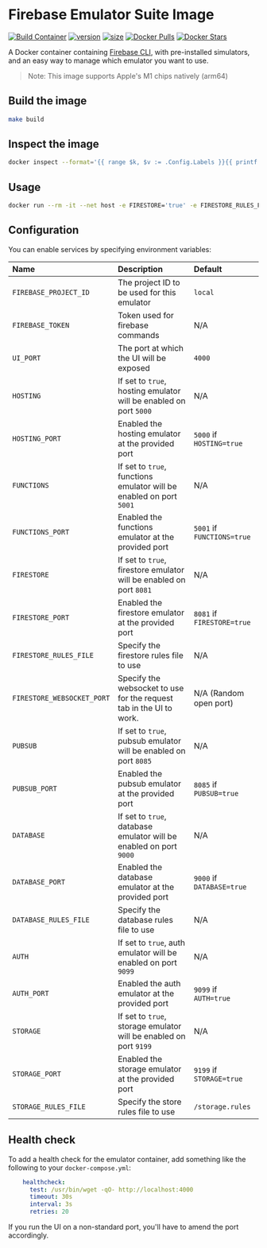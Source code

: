# Firebase Emulator Suite Image

[![Build Container](https://github.com/fixl/docker-firebase-emulator-suite/actions/workflows/build.yml/badge.svg?branch=main)](https://github.com/fixl/docker-firebase-emulator-suite/actions/workflows/build.yml)
[![version](https://fixl.github.io/docker-firebase-emulator-suite/version.svg)](https://github.com/fixl/docker-firebase-emulator-suite/commits/main/)
[![size](https://fixl.github.io/docker-firebase-emulator-suite/size.svg)](https://github.com/fixl/docker-firebase-emulator-suite/commits/main/)
[![Docker Pulls](https://img.shields.io/docker/pulls/fixl/firebase-emulator-suite)](https://hub.docker.com/r/fixl/firebase-emulator-suite)
[![Docker Stars](https://img.shields.io/docker/stars/fixl/firebase-emulator-suite)](https://hub.docker.com/r/fixl/firebase-emulator-suite)

A Docker container containing [Firebase CLI](https://github.com/firebase/firebase-tools), with
pre-installed simulators, and an easy way to manage which emulator you want to use.

> Note: This image supports Apple's M1 chips natively (arm64)

## Build the image

```bash
make build
```

## Inspect the image

```bash
docker inspect --format='{{ range $k, $v := .Config.Labels }}{{ printf "%s=%s\n" $k $v}}{{ end }}' fixl/firebase-emulator-suite:latest
```

## Usage

```bash
docker run --rm -it --net host -e FIRESTORE='true' -e FIRESTORE_RULES_FILE=/src/firestore.rules -v $(pwd)/src -w /src fixl/firebase-emulator-suite
```

## Configuration

You can enable services by specifying environment variables:

| Name                       | Description                                                         | Default                    |
|:---------------------------|:--------------------------------------------------------------------|:---------------------------|
| `FIREBASE_PROJECT_ID`      | The project ID to be used for this emulator                         | `local`                    |
| `FIREBASE_TOKEN`           | Token used for firebase commands                                    | N/A                        |
| `UI_PORT`                  | The port at which the UI will be exposed                            | `4000`                     |
| `HOSTING`                  | If set to `true`, hosting emulator will be enabled on port `5000`   | N/A                        |
| `HOSTING_PORT`             | Enabled the hosting emulator at the provided port                   | `5000` if `HOSTING=true`   |
| `FUNCTIONS`                | If set to `true`, functions emulator will be enabled on port `5001` | N/A                        |
| `FUNCTIONS_PORT`           | Enabled the functions emulator at the provided port                 | `5001` if `FUNCTIONS=true` |
| `FIRESTORE`                | If set to `true`, firestore emulator will be enabled on port `8081` | N/A                        |
| `FIRESTORE_PORT`           | Enabled the firestore emulator at the provided port                 | `8081` if `FIRESTORE=true` |
| `FIRESTORE_RULES_FILE`     | Specify the firestore rules file to use                             | N/A                        |
| `FIRESTORE_WEBSOCKET_PORT` | Specify the websocket to use for the request tab in the UI to work. | N/A (Random open port)     |
| `PUBSUB`                   | If set to `true`, pubsub emulator will be enabled on port `8085`    | N/A                        |
| `PUBSUB_PORT`              | Enabled the pubsub emulator at the provided port                    | `8085` if `PUBSUB=true`    |
| `DATABASE`                 | If set to `true`, database emulator will be enabled on port `9000`  | N/A                        |
| `DATABASE_PORT`            | Enabled the database emulator at the provided port                  | `9000` if `DATABASE=true`  |
| `DATABASE_RULES_FILE`      | Specify the database rules file to use                              | N/A                        |
| `AUTH`                     | If set to `true`, auth emulator will be enabled on port `9099`      | N/A                        |
| `AUTH_PORT`                | Enabled the auth emulator at the provided port                      | `9099` if `AUTH=true`      |
| `STORAGE`                  | If set to `true`, storage emulator will be enabled on port `9199`   | N/A                        |
| `STORAGE_PORT`             | Enabled the storage emulator at the provided port                   | `9199` if `STORAGE=true`   |
| `STORAGE_RULES_FILE`       | Specify the store rules file to use                                 | `/storage.rules`           |

## Health check

To add a health check for the emulator container, add something like the following to your `docker-compose.yml`:

```yaml
    healthcheck:
      test: /usr/bin/wget -qO- http://localhost:4000
      timeout: 30s
      interval: 3s
      retries: 20
```

If you run the UI on a non-standard port, you'll have to amend the port accordingly.
